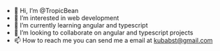 - 👋 Hi, I’m @TropicBean
- 👀 I’m interested in web development
- 🌱 I’m currently learning angular and typescript
- 💞️ I’m looking to collaborate on angular and typescript projects
- 📫 How to reach me you can send me a email at kubabst@gmail.com

<!---
TropicBean/TropicBean is a ✨ special ✨ repository because its `README.md` (this file) appears on your GitHub profile.
You can click the Preview link to take a look at your changes.
--->
